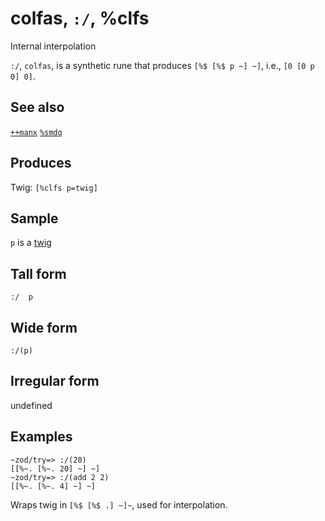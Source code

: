 colfas, `:/`, %clfs
============================

Internal interpolation

`:/`, `colfas`, is a synthetic rune that produces `[%$ [%$ p ~] ~]`,
i.e., `[0 [0 p 0] 0]`.

See also
--------

[`++manx`]() [`%smdq`](#smdq)

Produces
--------

Twig: `[%clfs p=twig]`

Sample
------

`p` is a [twig]()

Tall form
---------

    :/  p

Wide form
---------

    :/(p)

Irregular form
--------------

undefined

Examples
--------

    ~zod/try=> :/(20)
    [[%~. [%~. 20] ~] ~]
    ~zod/try=> :/(add 2 2)
    [[%~. [%~. 4] ~] ~]

Wraps twig in `[%$ [%$ .] ~]~`, used for interpolation.
